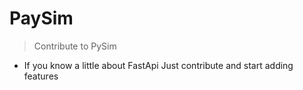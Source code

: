 # PaySim

> Contribute to PySim

- If you know a little about FastApi Just contribute and start adding features
